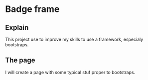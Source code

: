 # Badge frame



## Explain
This project use to improve my skills to use a framework, especialy bootstraps.


## The page 
I will create a page with some typical stuf proper to bootstraps.
